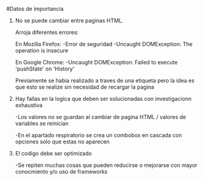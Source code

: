 #Datos de importancia

1. No se puede cambiar entre paginas HTML.

   Arroja diferentes errores:

   En Mozilla Firefox:
   -Error de seguridad
   -Uncaught DOMException: The operation is insecure
   
   En Google Chrome:
   -Uncaught DOMException: Failed to execute 'pushState' on 'History'
    
   Previamente se habia realizado a traves de una etiqueta <a> pero la idea es que esto se realize sin necesidad de recargar la pagina

2. Hay fallas en la logica que deben ser solucionadas con investigacionn exhaustiva
   
   -Los valores no se guardan al cambiar de pagina HTML / valores de variables se reinician
   
   -En el apartado respiratorio se crea un combobox en cascada con opciones solo que estas no aparecen 
 
3. El codigo debe ser optimizado 
   
   -Se repiten muchas cosas que pueden reducirse o mejorarse con mayor conocmiento y/o uso de frameworks
